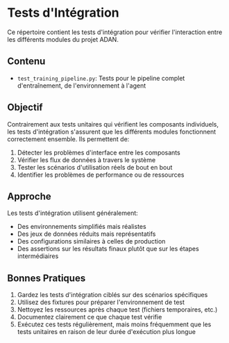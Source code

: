 # Tests d'Intégration

Ce répertoire contient les tests d'intégration pour vérifier l'interaction entre les différents modules du projet ADAN.

## Contenu

* `test_training_pipeline.py`: Tests pour le pipeline complet d'entraînement, de l'environnement à l'agent

## Objectif

Contrairement aux tests unitaires qui vérifient les composants individuels, les tests d'intégration s'assurent que les différents modules fonctionnent correctement ensemble. Ils permettent de:

1. Détecter les problèmes d'interface entre les composants
2. Vérifier les flux de données à travers le système
3. Tester les scénarios d'utilisation réels de bout en bout
4. Identifier les problèmes de performance ou de ressources

## Approche

Les tests d'intégration utilisent généralement:
- Des environnements simplifiés mais réalistes
- Des jeux de données réduits mais représentatifs
- Des configurations similaires à celles de production
- Des assertions sur les résultats finaux plutôt que sur les étapes intermédiaires

## Bonnes Pratiques

1. Gardez les tests d'intégration ciblés sur des scénarios spécifiques
2. Utilisez des fixtures pour préparer l'environnement de test
3. Nettoyez les ressources après chaque test (fichiers temporaires, etc.)
4. Documentez clairement ce que chaque test vérifie
5. Exécutez ces tests régulièrement, mais moins fréquemment que les tests unitaires en raison de leur durée d'exécution plus longue

